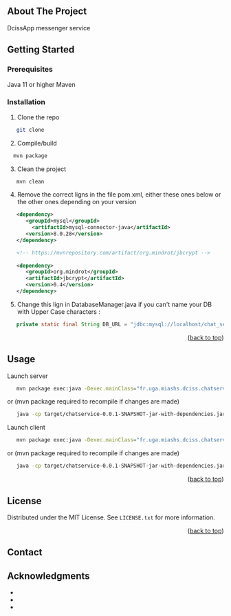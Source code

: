 <!-- ABOUT THE PROJECT -->
## About The Project

DcissApp messenger service

<!-- GETTING STARTED -->
## Getting Started

### Prerequisites

Java 11 or higher
Maven

### Installation

1. Clone the repo
```sh
   git clone 
```
2. Compile/build
 ```sh
   mvn package
```
   
3. Clean the project
```sh
   mvn clean
```

4. Remove the correct ligns in the file pom.xml, either these ones below or the other ones depending on your version
```xml
   <dependency>
      <groupId>mysql</groupId>
     	<artifactId>mysql-connector-java</artifactId>
      <version>8.0.28</version>
   </dependency>

   <!-- https://mvnrepository.com/artifact/org.mindrot/jbcrypt -->
		
   <dependency>
      <groupId>org.mindrot</groupId>
      <artifactId>jbcrypt</artifactId>
      <version>0.4</version>
   </dependency>
```

5. Change this lign in DatabaseManager.java if you can't name your DB with Upper Case characters :
```java
   private static final String DB_URL = "jdbc:mysql://localhost/chat_service";
```

<p align="right">(<a href="#readme-top">back to top</a>)</p>



<!-- USAGE EXAMPLES -->
## Usage

Launch server
   ```sh
      mvn package exec:java -Dexec.mainClass="fr.uga.miashs.dciss.chatservice.server.ServerMsg"
   ```
   or (mvn package required to recompile if changes are made)
   ```sh
      java -cp target/chatservice-0.0.1-SNAPSHOT-jar-with-dependencies.jar fr.uga.miashs.dciss.chatservice.server.ServerMsg
   ```

Launch client
   ```sh
      mvn package exec:java -Dexec.mainClass="fr.uga.miashs.dciss.chatservice.client.ClientMsg"
   ```
   or (mvn package required to recompile if changes are made)
   ```sh
      java -cp target/chatservice-0.0.1-SNAPSHOT-jar-with-dependencies.jar fr.uga.miashs.dciss.chatservice.client.ClientMsg
   ```

<p align="right">(<a href="#readme-top">back to top</a>)</p>


<!-- LICENSE -->
## License

Distributed under the MIT License. See `LICENSE.txt` for more information.

<p align="right">(<a href="#readme-top">back to top</a>)</p>



<!-- CONTACT -->
## Contact


<!-- ACKNOWLEDGMENTS -->
## Acknowledgments

* []()
* []()
* []()



